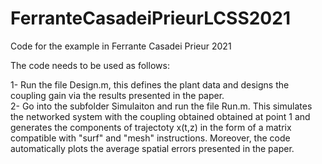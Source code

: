 # FerranteCasadeiPrieurLCSS2021
Code for the example in Ferrante Casadei Prieur 2021

The code needs to be used as follows: 

1- Run the file Design.m, this defines the plant data and designs the coupling gain via the results presented in the paper.  
2- Go into the subfolder Simulaiton and run the file Run.m. This simulates the networked system with the coupling obtained obtained at point 1 and generates the components of trajectoty x(t,z) in the form of a matrix compatible with "surf" and "mesh" instructions. Moreover, the code automatically plots the average spatial errors presented in the paper.      
